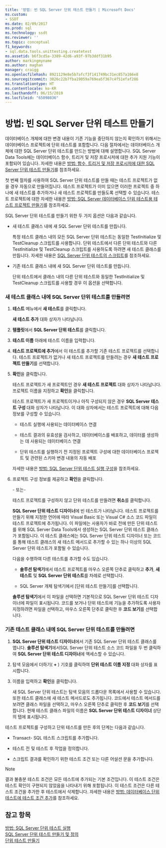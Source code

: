 ```yaml
---
title: '방법: 빈 SQL Server 단위 테스트 만들기 | Microsoft Docs'
ms.custom:
- SSDT
ms.date: 02/09/2017
ms.prod: sql
ms.technology: ssdt
ms.reviewer: ''
ms.topic: conceptual
f1_keywords:
- sql.data.tools.unittesting.createtest
ms.assetid: b6f3cd5a-3389-42d6-a93f-97b3ddf31b95
author: markingmyname
ms.author: maghan
manager: craigg
ms.openlocfilehash: 8921129e8e5b7afcf3f141749bc31ec857a166e8
ms.sourcegitcommit: 3026c22b7fba19059a769ea5f367c4f51efaf286
ms.translationtype: HT
ms.contentlocale: ko-KR
ms.lasthandoff: 06/15/2019
ms.locfileid: "65098036"
---
```

# <a name="how-to-create-an-empty-sql-server-unit-test"></a>방법: 빈 SQL Server 단위 테스트 만들기
데이터베이스 개체에 대한 변경 내용이 기존 기능을 중단하지 않는지 확인하기 위해서는 데이터베이스 프로젝트에 단위 테스트를 포함합니다. 다음 절차에서는 데이터베이스 개체에 대한 SQL Server 단위 테스트를 만드는 방법에 대해 설명합니다. SQL Server Data Tools에는 데이터베이스 함수, 트리거 및 저장 프로시저에 대한 추가 지원 기능이 포함되어 있습니다. 자세한 내용은 [방법: 함수, 트리거 및 저장 프로시저에 대한 SQL Server 단위 테스트 만들기](../ssdt/how-to-create-unit-tests-for-functions-triggers-stored-procedures.md)를 참조하세요.  
  
첫 번째 절차를 사용하여 SQL Server 단위 테스트를 만들 때는 테스트 프로젝트가 없을 경우 자동으로 만들어집니다. 테스트 프로젝트가 이미 있으면 이러한 프로젝트 중 하나에 새 테스트를 추가하거나 새 테스트 프로젝트를 만들도록 선택할 수 있습니다. 테스트 프로젝트에 대한 자세한 내용은 [방법: SQL Server 데이터베이스 단위 테스트용 테스트 프로젝트 만들기](../ssdt/how-to-create-a-test-project-for-sql-server-database-unit-testing.md)를 참조하세요.  
  
SQL Server 단위 테스트를 만들기 위한 두 가지 옵션은 다음과 같습니다.  
  
-   새 테스트 클래스 내에 새 SQL Server 단위 테스트를 만듭니다.  
  
    특정 테스트 클래스 내의 모든 SQL Server 단위 테스트는 동일한 TestInitialize 및 TestCleanup 스크립트를 사용합니다. 단위 테스트에서 다른 단위 테스트와 다른 TestInitialize 및 TestCleanup 스크립트를 사용하도록 하려면 새 테스트 클래스를 만듭니다. 자세한 내용은 [SQL Server 단위 테스트의 스크립트](../ssdt/scripts-in-sql-server-unit-tests.md)를 참조하세요.  
  
-   기존 테스트 클래스 내에 새 SQL Server 단위 테스트를 만듭니다.  
  
    단위 테스트에서 클래스 내의 다른 단위 테스트와 동일한 TestInitialize 및 TestCleanup 스크립트를 사용할 경우 이 옵션을 선택합니다.  
  
### <a name="to-create-a-sql-server-unit-test-inside-a-new-test-class"></a>새 테스트 클래스 내에 SQL Server 단위 테스트를 만들려면  
  
1.  **테스트** 메뉴에서 **새 테스트**를 클릭합니다.  
  
    **새 테스트 추가** 대화 상자가 나타납니다.  
  
2.  **템플릿**에서 **SQL Server 단위 테스트**를 클릭합니다.  
  
3.  **테스트 이름** 아래에 테스트 이름을 입력합니다.  
  
4.  **테스트 프로젝트에 추가**에서 이 테스트를 추가할 기존 테스트 프로젝트를 선택합니다. 테스트 프로젝트가 없거나 새 테스트 프로젝트를 만들려는 경우 **새 <language> 테스트 프로젝트 만들기**를 선택합니다.  
  
5.  **확인**을 클릭합니다.  
  
    테스트 프로젝트가 새 프로젝트인 경우 **새 테스트 프로젝트** 대화 상자가 나타납니다. 프로젝트 이름을 지정하고 **확인**을 클릭합니다.  
  
    테스트 프로젝트가 새 프로젝트이거나 아직 구성되지 않은 경우 **SQL Server 테스트 구성 <ProjectName>** 대화 상자가 나타납니다. 이 대화 상자에서는 테스트 프로젝트에 대해 다음 정보를 구성할 수 있습니다.  
  
    -   테스트 실행에 사용되는 데이터베이스 연결  
  
    -   테스트 결과의 유효성을 검사하고, 데이터베이스를 배포하고, 데이터를 생성하는 데 사용되는 데이터베이스 연결  
  
    -   단위 테스트를 실행하기 전 지정된 프로젝트 구성에 대한 데이터베이스 프로젝트 및 관련된 스키마 변경 내용의 자동 배포  
  
    자세한 내용은 [방법: SQL Server 단위 테스트 실행 구성](../ssdt/how-to-configure-sql-server-unit-test-execution.md)을 참조하세요.  
  
6.  프로젝트 구성 정보를 제공하고 **확인**을 클릭합니다.  
  
    \- 또는-  
  
    테스트 프로젝트를 구성하지 않고 단위 테스트를 만들려면 **취소**를 클릭합니다.  
  
    **SQL Server 단위 테스트 디자이너**에 빈 테스트가 나타납니다. 테스트 프로젝트를 만들기 위해 지정한 언어에 따라 Visual Basic 또는 Visual C\# 소스 코드 파일이 테스트 프로젝트에 추가됩니다. 이 파일에는 사용자가 바로 전에 만든 단위 테스트를 위해 SQL Server Data Tools에서 생성하는 SQL Server 단위 테스트 클래스가 포함됩니다. 이 테스트 클래스에는 SQL Server 단위 테스트 디자이너 또는 코드를 통해 테스트 클래스의 새 테스트 메서드로 추가할 수 있는 하나 이상의 SQL Server 단위 테스트가 포함될 수 있습니다.  
  
    다음을 수행하여 다른 테스트를 추가할 수도 있습니다.  
  
    -   **솔루션 탐색기**에서 테스트 프로젝트를 마우스 오른쪽 단추로 클릭하고 **추가**, **새 테스트** 및 **SQL Server 단위 테스트**를 차례로 선택합니다.  
  
    -   SQL Server 개체 탐색기에서 [단위 테스트 만들기]를 선택합니다.  
  
    **솔루션 탐색기**에서 이 파일을 선택하면 기본적으로 SQL Server 단위 테스트 디자이너에 파일이 표시됩니다. 코드를 보거나 단위 테스트에 기능을 추가하도록 사용자 지정하려면 파일을 선택하고, 마우스 오른쪽 단추로 클릭한 후 **코드 보기**를 선택합니다.  
  
### <a name="to-create-a-sql-server-unit-test-inside-an-existing-test-class"></a>기존 테스트 클래스 내에 SQL Server 단위 테스트를 만들려면  
  
1.  **SQL Server 단위 테스트 디자이너**에서 기존 SQL Server 단위 테스트 클래스를 엽니다. **솔루션 탐색기**에서SQL Server 단위 테스트 소스 코드 파일을 두 번 클릭하여 **SQL Server 단위 테스트 디자이너**에 액세스할 수 있습니다.  
  
2.  탐색 모음에서 더하기( **+** ) 기호를 클릭하여 **단위 테스트 이름 지정** 대화 상자를 표시합니다.  
  
3.  이름을 입력하고 **확인**을 클릭합니다.  
  
    새 SQL Server 단위 테스트는 탐색 모음의 드롭다운 목록에서 사용할 수 있습니다. 또한 테스트 클래스에 새 테스트 메서드로도 추가됩니다. 코드에서 테스트 메서드를 보려면 클래스 파일을 선택하고, 마우스 오른쪽 단추로 클릭한 후 **코드 보기**를 선택합니다. 현재 테스트 클래스 파일의 이름은 **SQL Server 단위 테스트 디자이너** 상단의 탭에 표시됩니다.  
  
테스트 프로젝트를 구성하고 단위 테스트를 만든 후의 단계는 다음과 같습니다.  
  
-   Transact\- SQL 테스트 스크립트를 추가합니다.  
  
-   테스트 전 및 테스트 후 작업을 정의합니다.  
  
-   스크립트 결과를 확인하기 위한 테스트 조건 또는 다른 어설션 문을 추가합니다.  
  
> [!NOTE]  
> 결과 불충분 테스트 조건은 모든 테스트에 추가되는 기본 조건입니다. 이 테스트 조건은 테스트 확인이 구현되지 않았음을 나타내기 위해 포함됩니다. 이 테스트 조건은 다른 테스트 조건을 추가한 후 테스트에서 삭제합니다. 자세한 내용은 [방법: 데이터베이스 단위 테스트에 테스트 조건 추가](https://msdn.microsoft.com/library/aa833242(VS.100).aspx)를 참조하세요.  
  
## <a name="see-also"></a>참고 항목  
[방법: SQL Server 단위 테스트 실행](../ssdt/how-to-run-sql-server-unit-tests.md)  
[SQL Server 단위 테스트 만들기 및 정의](../ssdt/creating-and-defining-sql-server-unit-tests.md)  
[단위 테스트 만들기](https://msdn.microsoft.com/library/ms182523(VS.90).aspx)  
  
